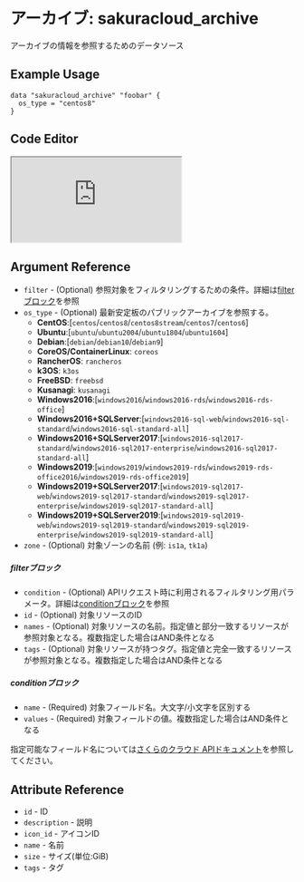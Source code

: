# アーカイブ: sakuracloud_archive

アーカイブの情報を参照するためのデータソース

## Example Usage

```hcl
data "sakuracloud_archive" "foobar" {
  os_type = "centos8"
}
```

<div class="editor">

<h2>Code Editor</h2>

<iframe src="https://zouen-alpha.usacloud.jp/#data/archive"></iframe>

</div>

## Argument Reference

* `filter` - (Optional) 参照対象をフィルタリングするための条件。詳細は[filterブロック](#filter)を参照  
* `os_type` - (Optional) 最新安定板のパブリックアーカイブを参照する。    
    - **CentOS**:[`centos`/`centos8`/`centos8stream`/`centos7`/`centos6`]  
    - **Ubuntu**:[`ubuntu`/`ubuntu2004`/`ubuntu1804`/`ubuntu1604`]  
    - **Debian**:[`debian`/`debian10`/`debian9`]
    - **CoreOS/ContainerLinux**: `coreos`  
    - **RancherOS**: `rancheros`  
    - **k3OS**: `k3os`  
    - **FreeBSD**: `freebsd`  
    - **Kusanagi**: `kusanagi`
    - **Windows2016**:[`windows2016`/`windows2016-rds`/`windows2016-rds-office`]
    - **Windows2016+SQLServer**:[`windows2016-sql-web`/`windows2016-sql-standard`/`windows2016-sql-standard-all`]
    - **Windows2016+SQLServer2017**:[`windows2016-sql2017-standard`/`windows2016-sql2017-enterprise`/`windows2016-sql2017-standard-all`]
    - **Windows2019**:[`windows2019`/`windows2019-rds`/`windows2019-rds-office2016`/`windows2019-rds-office2019`]
    - **Windows2019+SQLServer2017**:[`windows2019-sql2017-web`/`windows2019-sql2017-standard`/`windows2019-sql2017-enterprise`/`windows2019-sql2017-standard-all`]
    - **Windows2019+SQLServer2019**:[`windows2019-sql2019-web`/`windows2019-sql2019-standard`/`windows2019-sql2019-enterprise`/`windows2019-sql2019-standard-all`]
* `zone` - (Optional) 対象ゾーンの名前 (例: `is1a`, `tk1a`)  

##### filterブロック

* `condition` - (Optional) APIリクエスト時に利用されるフィルタリング用パラメータ。詳細は[conditionブロック](#condition)を参照  
* `id` - (Optional) 対象リソースのID 
* `names` - (Optional) 対象リソースの名前。指定値と部分一致するリソースが参照対象となる。複数指定した場合はAND条件となる  
* `tags` - (Optional) 対象リソースが持つタグ。指定値と完全一致するリソースが参照対象となる。複数指定した場合はAND条件となる

##### conditionブロック

* `name` - (Required) 対象フィールド名。大文字/小文字を区別する  
* `values` - (Required) 対象フィールドの値。複数指定した場合はAND条件となる

指定可能なフィールド名については[さくらのクラウド APIドキュメント](https://developer.sakura.ad.jp/cloud/api/1.1/)を参照してください。  

## Attribute Reference

* `id` - ID
* `description` - 説明
* `icon_id` - アイコンID
* `name` - 名前
* `size` - サイズ(単位:GiB)
* `tags` - タグ



